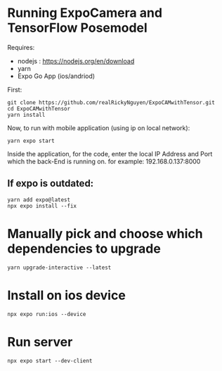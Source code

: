 # Running ExpoCamera and TensorFlow Posemodel

Requires:

- nodejs : https://nodejs.org/en/download
- yarn
- Expo Go App (ios/andriod)

First:

```
git clone https://github.com/realRickyNguyen/ExpoCAMwithTensor.git
cd ExpoCAMwithTensor
yarn install
```

Now, to run with mobile application (using ip on local network):

```
yarn expo start
```

Inside the application, for the code, enter the local IP Address and Port which the back-End is running on.
for example: 192.168.0.137:8000

## If expo is outdated:

```
yarn add expo@latest
npx expo install --fix
```

# Manually pick and choose which dependencies to upgrade

```
yarn upgrade-interactive --latest
```

# Install on ios device

```
npx expo run:ios --device
```

# Run server

```
npx expo start --dev-client
```
